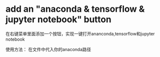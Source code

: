 # add an "anaconda & tensorflow & jupyter notebook" button
在右键菜单里面添加一个按钮，实现一键打开ananconda,tensorflow和jupyter notebook


使用方法：
在文件中代入你的anaconda路径
